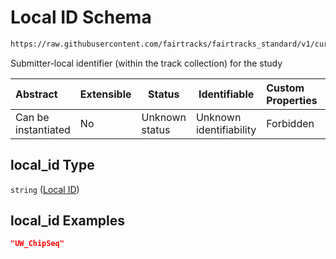 # Local ID Schema

```txt
https://raw.githubusercontent.com/fairtracks/fairtracks_standard/v1/current/json/schema/fairtracks_study.schema.json#/properties/local_id
```

Submitter-local identifier (within the track collection) for the study


| Abstract            | Extensible | Status         | Identifiable            | Custom Properties | Additional Properties | Access Restrictions | Defined In                                                                                           |
| :------------------ | ---------- | -------------- | ----------------------- | :---------------- | --------------------- | ------------------- | ---------------------------------------------------------------------------------------------------- |
| Can be instantiated | No         | Unknown status | Unknown identifiability | Forbidden         | Allowed               | none                | [fairtracks_study.schema.json\*](../json/schema/fairtracks_study.schema.json "open original schema") |

## local_id Type

`string` ([Local ID](fairtracks_study-properties-local-id.md))

## local_id Examples

```json
"UW_ChipSeq"
```
